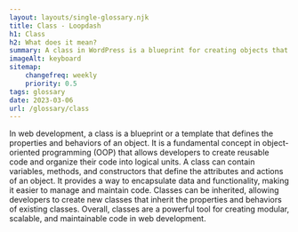 ```yaml
--- 
layout: layouts/single-glossary.njk
title: Class - Loopdash
h1: Class
h2: What does it mean?
summary: A class in WordPress is a blueprint for creating objects that encapsulate data and behavior, allowing for modular and reusable code.
imageAlt: keyboard
sitemap:
	changefreq: weekly
	priority: 0.5
tags: glossary
date: 2023-03-06
url: /glossary/class
---
```


In web development, a class is a blueprint or a template that defines the properties and behaviors of an object. It is a fundamental concept in object-oriented programming (OOP) that allows developers to create reusable code and organize their code into logical units. A class can contain variables, methods, and constructors that define the attributes and actions of an object. It provides a way to encapsulate data and functionality, making it easier to manage and maintain code. Classes can be inherited, allowing developers to create new classes that inherit the properties and behaviors of existing classes. Overall, classes are a powerful tool for creating modular, scalable, and maintainable code in web development.